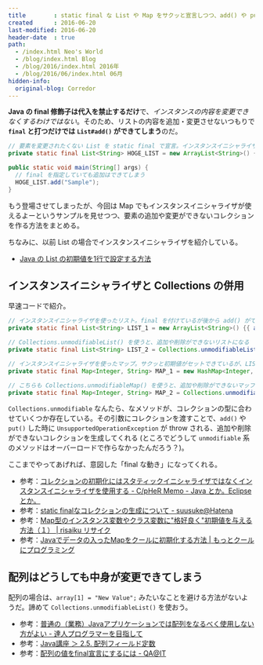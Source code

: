 ```yaml
---
title        : static final な List や Map をサクッと宣言しつつ、add() や put() も許さない
created      : 2016-06-20
last-modified: 2016-06-20
header-date  : true
path:
  - /index.html Neo's World
  - /blog/index.html Blog
  - /blog/2016/index.html 2016年
  - /blog/2016/06/index.html 06月
hidden-info:
  original-blog: Corredor
---
```


**Java の final 修飾子は代入を禁止するだけ**で、_インスタンスの内容を変更できなくするわけではない_。そのため、リストの内容を追加・変更させないつもりで **`final` と打つだけでは `List#add()` ができてしまう**のだ。

```java
// 要素を変更されたくない List を static final で宣言。インスタンスイニシャライザを使って宣言時に要素を入れておく。
private static final List<String> HOGE_LIST = new ArrayList<String>() {{ add("FUGA"); add("PIYO"); }};

public static void main(String[] args) {
  // final を指定していても追加はできてしまう
  HOGE_LIST.add("Sample");
}
```

もう登場させてしまったが、今回は Map でもインスタンスイニシャライザが使えるよーというサンプルを見せつつ、要素の追加や変更ができないコレクションを作る方法をまとめる。

ちなみに、以前 List の場合でインスタンスイニシャライザを紹介している。

- [Java の List の初期値を1行で設定する方法](/blog/2016/03/16-01.html)

## インスタンスイニシャライザと Collections の併用

早速コードで紹介。

```java
// インスタンスイニシャライザを使ったリスト。final を付けているが後から add() ができてしまう    
private static final List<String> LIST_1 = new ArrayList<String>() {{ add("FUGA"); add("PIYO"); }};

// Collections.unmodifiableList() を使うと、追加や削除ができないリストになる
private static final List<String> LIST_2 = Collections.unmodifiableList( new ArrayList<String>() {{ add("FUGA"); add("PIYO"); }} );

// インスタンスイニシャライザを使ったマップ。サクッと初期値がセットできているが、LIST_1 と同じく変更が効いてしまう
private static final Map<Integer, String> MAP_1 = new HashMap<Integer, String>() {{ put(1, "Hoge"); put(2, "Fuga"); }};

// こちらも Collections.unmodifiableMap() を使うと、追加や削除ができないマップになる
private static final Map<Integer, String> MAP_2 = Collections.unmodifiableMap( new HashMap<Integer, String>() {{ put(1, "Hoge"); put(2, "Fuga"); }} );
```

`Collections.unmodifiable` なんたら、なメソッドが、コレクションの型に合わせていくつか存在している。その引数にコレクションを渡すことで、`add()` や `put()` した時に `UnsupportedOperationException` が throw される、追加や削除ができないコレクションを生成してくれる (ところでどうして `unmodifiable` 系のメソッドはオーバーロードで作らなかったんだろう？)。

ここまでやってあげれば、意図した「final な動き」になってくれる。

- 参考：[コレクションの初期化にはスタティックイニシャライザではなくインスタンスイニシャライザを使用する - C/pHeR Memo - Java とか。Eclipse とか。](http://d.hatena.ne.jp/cypher256/20080114/p1)
- 参考：[static finalなコレクションの生成について - suusuke@Hatena](http://d.hatena.ne.jp/suusuke/20080213/1202897246)
- 参考：[Map型のインスタンス変数やクラス変数に"格好良く"初期値を与える方法（１） | risaiku リサイク](https://risaiku.net/archives/250/)
- 参考：[Javaでデータの入ったMapをクールに初期化する方法 | もっとクールにプログラミング](http://pgnote.net/?p=32)

## 配列はどうしても中身が変更できてしまう

配列の場合は、`array[1] = "New Value";` みたいなことを避ける方法がないようだ。諦めて `Collections.unmodifiableList()` を使おう。

- 参考：[普通の（業務）Javaアプリケーションでは配列をなるべく使用しない方がよい - 達人プログラマーを目指して](http://d.hatena.ne.jp/ryoasai/20110321/1300696942)
- 参考：[Java講座 ＞ 2.5. 配列フィールド定数](https://www.sgnet.co.jp/java/java02_05.html)
- 参考：[配列の値をfinal宣言にするには - QA@IT](http://qa.atmarkit.co.jp/q/4900)
